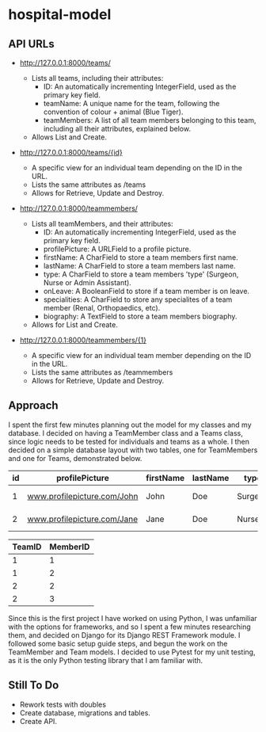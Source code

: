 # hospital-model

## API URLs

 - http://127.0.0.1:8000/teams/
   - Lists all teams, including their attributes:
     - ID: An automatically incrementing IntegerField, used as the primary key field.
     - teamName: A unique name for the team, following the convention of colour + animal (Blue Tiger).
     - teamMembers: A list of all team members belonging to this team, including all their attributes, explained below.
   - Allows List and Create.

 - http://127.0.0.1:8000/teams/{id}
   - A specific view for an individual team depending on the ID in the URL.
   - Lists the same attributes as /teams
   - Allows for Retrieve, Update and Destroy.

 - http://127.0.0.1:8000/teammembers/
   - Lists all teamMembers, and their attributes:
     - ID: An automatically incrementing IntegerField, used as the primary key field.
     - profilePicture: A URLField to a profile picture.
     - firstName: A CharField to store a team members first name.
     - lastName: A CharField to store a team members last name.
     - type: A CharField to store a team members 'type' (Surgeon, Nurse or Admin Assistant).
     - onLeave: A BooleanField to store if a team member is on leave.
     - specialities: A CharField to store any specialites of a team member (Renal, Orthopaedics, etc).
     - biography: A TextField to store a team members biography.
   - Allows for List and Create.

 - http://127.0.0.1:8000/teammembers/{1}
   - A specific view for an individual team member depending on the ID in the URL.
   - Lists the same attributes as /teammembers
   - Allows for Retrieve, Update and Destroy.

## Approach

I spent the first few minutes planning out the model for my classes and my database. I decided on having a TeamMember class and a Teams class, since logic needs to be tested for individuals and teams as a whole. I then decided on a simple database layout with two tables, one for TeamMembers and one for Teams, demonstrated below.


| id | profilePicture | firstName | lastName | type | onLeave | specialities | biography |
|--|--|--|--|--|--|--|--|
| 1 | www.profilepicture.com/John | John | Doe | Surgeon | false | [Neuro, Cardiac] | Loves Cats |
| 2 | www.profilepicture.com/Jane | Jane | Doe | Nurse | true | [Paediatrics] | Hates Cats |

| TeamID | MemberID |
|--|--|
| 1 | 1 |
| 1 | 2 |
| 2 | 2 |
| 2 | 3 |

Since this is the first project I have worked on using Python, I was unfamiliar with the options for frameworks, and so I spent a few minutes researching them, and decided on Django for its Django REST Framework module. I followed some basic setup guide steps, and begun the work on the TeamMember and Team models. I decided to use Pytest for my unit testing, as it is the only Python testing library that I am familiar with.

## Still To Do

 - Rework tests with doubles
 - Create database, migrations and tables.
 - Create API.
